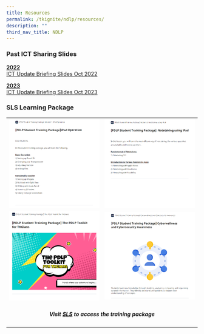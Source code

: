 ```yaml
---
title: Resources
permalink: /tkignite/ndlp/resources/
description: ""
third_nav_title: NDLP
---
```

<h3>Past ICT Sharing Slides</h3>

<b><u>2022</u></b><br>
<a href="https://drive.google.com/file/d/1WdMX6rBqn3FsmIpSeLgDBH1rBbY1wHQm/view?usp=drive_link">ICT Update Briefing Slides Oct 2022 </a>

<b><u>2023</u></b><br>
<a href="https://drive.google.com/file/d/1rs_TWw1A7icI54Gf-GIJYiAcZEmbpNIc/view?usp=sharing">ICT Update Briefing Slides Oct 2023 </a>

<h3> SLS Learning Package</h3>
	<table>
<tbody>
<tr>
	<td><img src="/images/PDLP/About_ipad/Resources/ipad_op_r.png"></td>
	<td><img src="/images/PDLP/About_ipad/Resources/ipad_notetaking_r.png">
	</td>
	</tr>
	<tr>
	<td><img src="/images/PDLP/About_ipad/Resources/ipad_toolkit.png">
	</td>
	<td><img src="/images/PDLP/About_ipad/Resources/ipad_cyberwellness.png">
	</td>
	</tr>
	<tr>
		<td colspan="2"><h5><center>Visit <a href="https://vle.learning.moe.edu.sg/login">SLS</a> to access the training package</center></h5></td>
	</tr>
</tbody>
</table>
